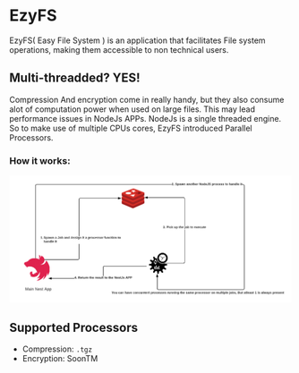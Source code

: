 # EzyFS
EzyFS( Easy File System ) is an application that facilitates File system operations, making them accessible to non technical users.

## Multi-threadded? YES!
Compression And encryption come in really handy, but they also consume alot of computation power when used on large files. This may lead performance issues in NodeJs APPs. NodeJs is a single threaded engine. So to make use of multiple CPUs cores, EzyFS introduced Parallel Processors.

### How it works:
![Image](under_the_hood.png)

## Supported Processors

* Compression: `.tgz`
* Encryption: SoonTM